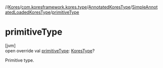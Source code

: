 //[Kores](../../../../index.md)/[com.koresframework.kores.type](../../index.md)/[AnnotatedKoresType](../index.md)/[SimpleAnnotatedLoadedKoresType](index.md)/[primitiveType](primitive-type.md)

# primitiveType

[jvm]\
open override val [primitiveType](primitive-type.md): [KoresType](../../-kores-type/index.md)?

Primitive type.

